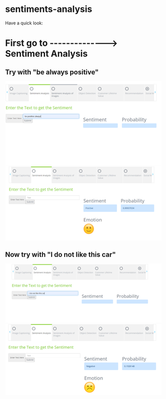 # sentiments-analysis

Have a quick look:

# First go to -------------->  Sentiment Analysis

## Try with "be always positive"

![Putting 'be positive always' inside the text](https://github.com/erkushagra/sentiments-analysis/blob/main/localserveroutput/projoutput1.PNG)
![output](https://github.com/erkushagra/sentiments-analysis/blob/main/localserveroutput/projoutput1.1.PNG)

## Now try with "I do not like this car"

!["I do not like this car"](https://github.com/erkushagra/sentiments-analysis/blob/main/localserveroutput/projout2.PNG)
![output](https://github.com/erkushagra/sentiments-analysis/blob/main/localserveroutput/projout2.1.PNG)
